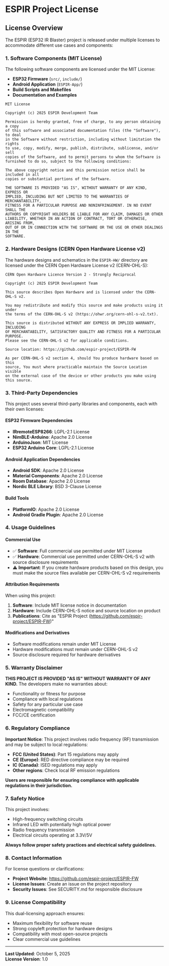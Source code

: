 # ESPIR Project License

## License Overview

The ESPIR (ESP32 IR Blaster) project is released under multiple licenses to accommodate different use cases and components:

### 1. Software Components (MIT License)

The following software components are licensed under the MIT License:

- **ESP32 Firmware** (`src/`, `include/`)
- **Android Application** (`ESPIR-App/`)
- **Build Scripts and Makefiles**
- **Documentation and Examples**

```
MIT License

Copyright (c) 2025 ESPIR Development Team

Permission is hereby granted, free of charge, to any person obtaining a copy
of this software and associated documentation files (the "Software"), to deal
in the Software without restriction, including without limitation the rights
to use, copy, modify, merge, publish, distribute, sublicense, and/or sell
copies of the Software, and to permit persons to whom the Software is
furnished to do so, subject to the following conditions:

The above copyright notice and this permission notice shall be included in all
copies or substantial portions of the Software.

THE SOFTWARE IS PROVIDED "AS IS", WITHOUT WARRANTY OF ANY KIND, EXPRESS OR
IMPLIED, INCLUDING BUT NOT LIMITED TO THE WARRANTIES OF MERCHANTABILITY,
FITNESS FOR A PARTICULAR PURPOSE AND NONINFRINGEMENT. IN NO EVENT SHALL THE
AUTHORS OR COPYRIGHT HOLDERS BE LIABLE FOR ANY CLAIM, DAMAGES OR OTHER
LIABILITY, WHETHER IN AN ACTION OF CONTRACT, TORT OR OTHERWISE, ARISING FROM,
OUT OF OR IN CONNECTION WITH THE SOFTWARE OR THE USE OR OTHER DEALINGS IN THE
SOFTWARE.
```

### 2. Hardware Designs (CERN Open Hardware License v2)

The hardware designs and schematics in the `ESPIR-HW/` directory are licensed under the CERN Open Hardware License v2 (CERN-OHL-S):

```
CERN Open Hardware Licence Version 2 - Strongly Reciprocal

Copyright (c) 2025 ESPIR Development Team

This source describes Open Hardware and is licensed under the CERN-OHL-S v2.

You may redistribute and modify this source and make products using it under
the terms of the CERN-OHL-S v2 (https://ohwr.org/cern-ohl-s-v2.txt).

This source is distributed WITHOUT ANY EXPRESS OR IMPLIED WARRANTY, INCLUDING
OF MERCHANTABILITY, SATISFACTORY QUALITY AND FITNESS FOR A PARTICULAR PURPOSE.
Please see the CERN-OHL-S v2 for applicable conditions.

Source location: https://github.com/espir-project/ESPIR-FW

As per CERN-OHL-S v2 section 4, should You produce hardware based on this
source, You must where practicable maintain the Source Location visible
on the external case of the device or other products you make using this source.
```

### 3. Third-Party Dependencies

This project uses several third-party libraries and components, each with their own licenses:

#### ESP32 Firmware Dependencies
- **IRremoteESP8266**: LGPL-2.1 License
- **NimBLE-Arduino**: Apache 2.0 License  
- **ArduinoJson**: MIT License
- **ESP32 Arduino Core**: LGPL-2.1 License

#### Android Application Dependencies
- **Android SDK**: Apache 2.0 License
- **Material Components**: Apache 2.0 License
- **Room Database**: Apache 2.0 License
- **Nordic BLE Library**: BSD 3-Clause License

#### Build Tools
- **PlatformIO**: Apache 2.0 License
- **Android Gradle Plugin**: Apache 2.0 License

### 4. Usage Guidelines

#### Commercial Use
- ✅ **Software**: Full commercial use permitted under MIT License
- ✅ **Hardware**: Commercial use permitted under CERN-OHL-S v2 with source disclosure requirements
- ⚠️ **Important**: If you create hardware products based on this design, you must make the source files available per CERN-OHL-S v2 requirements

#### Attribution Requirements
When using this project:

1. **Software**: Include MIT license notice in documentation
2. **Hardware**: Include CERN-OHL-S notice and source location on product
3. **Publications**: Cite as "ESPIR Project (https://github.com/espir-project/ESPIR-FW)"

#### Modifications and Derivatives
- Software modifications remain under MIT License
- Hardware modifications must remain under CERN-OHL-S v2
- Source disclosure required for hardware derivatives

### 5. Warranty Disclaimer

**THIS PROJECT IS PROVIDED "AS IS" WITHOUT WARRANTY OF ANY KIND.** The developers make no warranties about:

- Functionality or fitness for purpose
- Compliance with local regulations
- Safety for any particular use case
- Electromagnetic compatibility
- FCC/CE certification

### 6. Regulatory Compliance

**Important Notice**: This project involves radio frequency (RF) transmission and may be subject to local regulations:

- **FCC (United States)**: Part 15 regulations may apply
- **CE (Europe)**: RED directive compliance may be required  
- **IC (Canada)**: ISED regulations may apply
- **Other regions**: Check local RF emission regulations

**Users are responsible for ensuring compliance with applicable regulations in their jurisdiction.**

### 7. Safety Notice

This project involves:
- High-frequency switching circuits
- Infrared LED with potentially high optical power
- Radio frequency transmission
- Electrical circuits operating at 3.3V/5V

**Always follow proper safety practices and electrical safety guidelines.**

### 8. Contact Information

For license questions or clarifications:
- **Project Website**: https://github.com/espir-project/ESPIR-FW
- **License Issues**: Create an issue on the project repository
- **Security Issues**: See SECURITY.md for responsible disclosure

### 9. License Compatibility

This dual-licensing approach ensures:
- Maximum flexibility for software reuse
- Strong copyleft protection for hardware designs
- Compatibility with most open-source projects
- Clear commercial use guidelines

---

**Last Updated**: October 5, 2025  
**License Version**: 1.0